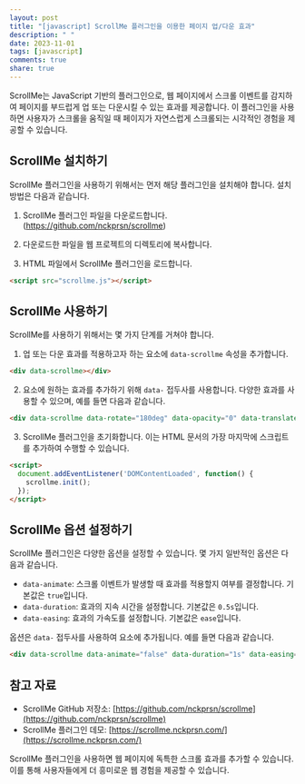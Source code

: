 ```yaml
---
layout: post
title: "[javascript] ScrollMe 플러그인을 이용한 페이지 업/다운 효과"
description: " "
date: 2023-11-01
tags: [javascript]
comments: true
share: true
---
```


ScrollMe는 JavaScript 기반의 플러그인으로, 웹 페이지에서 스크롤 이벤트를 감지하여 페이지를 부드럽게 업 또는 다운시킬 수 있는 효과를 제공합니다. 이 플러그인을 사용하면 사용자가 스크롤을 움직일 때 페이지가 자연스럽게 스크롤되는 시각적인 경험을 제공할 수 있습니다.

## ScrollMe 설치하기

ScrollMe 플러그인을 사용하기 위해서는 먼저 해당 플러그인을 설치해야 합니다. 설치 방법은 다음과 같습니다.

1. ScrollMe 플러그인 파일을 다운로드합니다. (https://github.com/nckprsn/scrollme)

2. 다운로드한 파일을 웹 프로젝트의 디렉토리에 복사합니다.

3. HTML 파일에서 ScrollMe 플러그인을 로드합니다.

```html
<script src="scrollme.js"></script>
```

## ScrollMe 사용하기

ScrollMe를 사용하기 위해서는 몇 가지 단계를 거쳐야 합니다.

1. 업 또는 다운 효과를 적용하고자 하는 요소에 `data-scrollme` 속성을 추가합니다.

```html
<div data-scrollme></div>
```

2. 요소에 원하는 효과를 추가하기 위해 `data-` 접두사를 사용합니다. 다양한 효과를 사용할 수 있으며, 예를 들면 다음과 같습니다.

```html
<div data-scrollme data-rotate="180deg" data-opacity="0" data-translatey="-100%"></div>
```

3. ScrollMe 플러그인을 초기화합니다. 이는 HTML 문서의 가장 마지막에 스크립트를 추가하여 수행할 수 있습니다.

```html
<script>
  document.addEventListener('DOMContentLoaded', function() {
    scrollme.init();
  });
</script>
```

## ScrollMe 옵션 설정하기

ScrollMe 플러그인은 다양한 옵션을 설정할 수 있습니다. 몇 가지 일반적인 옵션은 다음과 같습니다.

- `data-animate`: 스크롤 이벤트가 발생할 때 효과를 적용할지 여부를 결정합니다. 기본값은 `true`입니다.
- `data-duration`: 효과의 지속 시간을 설정합니다. 기본값은 `0.5s`입니다.
- `data-easing`: 효과의 가속도를 설정합니다. 기본값은 `ease`입니다.

옵션은 `data-` 접두사를 사용하여 요소에 추가됩니다. 예를 들면 다음과 같습니다.

```html
<div data-scrollme data-animate="false" data-duration="1s" data-easing="ease-in-out"></div>
```

## 참고 자료

- ScrollMe GitHub 저장소: [https://github.com/nckprsn/scrollme](https://github.com/nckprsn/scrollme)
- ScrollMe 플러그인 데모: [https://scrollme.nckprsn.com/](https://scrollme.nckprsn.com/)

ScrollMe 플러그인을 사용하면 웹 페이지에 독특한 스크롤 효과를 추가할 수 있습니다. 이를 통해 사용자들에게 더 흥미로운 웹 경험을 제공할 수 있습니다.